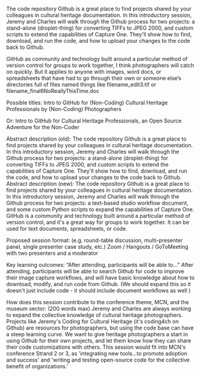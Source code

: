 The code repository Github is a great place to find projects shared by your colleagues in cultural heritage documentation. In this introductory session, Jeremy and Charles will walk through the Github process for two projects: a stand-alone (droplet-thing) for converting TIFFs to JPEG 2000, and custom scripts to extend the capabilities of Capture One. They'll show how to find, download, and run the code, and how to upload your changes to the code back to Github.

GitHub as community and technology built around a particular method of version control for groups to work together, I think photographers will catch on quickly. But it applies to anyone with images, word docs, or spreadsheets that have had to go through their own or someone else’s directories full of files named things like filename_edit3.tif or filename_final6NoReallyThisTime.doc



Possible titles: Intro to GitHub for (Non-Coding) Cultural Heritage Professionals by (Non-Coding) Photographers

Or: Intro to GitHub for Cultural Heritage Professionals, an Open Source Adventure for the Non-Coder


Abstract description (old): The code repository Github is a great place to find projects shared by your colleagues in cultural heritage documentation. In this introductory session, Jeremy and Charles will walk through the Github process for two projects: a stand-alone (droplet-thing) for converting TIFFs to JPEG 2000, and custom scripts to extend the capabilities of Capture One. They'll show how to find, download, and run the code, and how to upload your changes to the code back to Github.
Abstract description (new): The code repository Github is a great place to find projects shared by your colleagues in cultural heritage documentation. In this introductory session, Jeremy and Charles will walk through the Github process for two projects: a text-based studio workflow document, and some custom Python scripts to expand the capabilities of Capture One.
GitHub is a community and technology built around a particular method of version control, and it's a great way for groups to work together. It can be used for text documents, spreadsheets, or code.

Proposed session format: (e.g. round-table discussion, multi-presenter panel, single presenter case study, etc.) Zoom / Hangouts / GoToMeeting with two presenters and a moderator


Key learning outcomes: “After attending, participants will be able to…” After attending, participants will be able to search Github for code to improve their image capture workflows, and will have basic knowledge about how to download, modify, and run code from Github. (We should expand this so it doesn't just include code - it should include document workflows as well )


How does this session contribute to the conference theme, MCN, and the museum sector: (200 words max) Jeremy and Charles are always working to expand the collective knowledge of cultural heritage photographers. Projects like Jeremy's Coding for Cultural Heritage (it's coding4ch on Github) are resources for photographers, but using the code base can have a steep learning curve. We want to give heritage photographers a start in using Github for their own projects, and let them know how they can share their code customizations with others. This session would fit into MCN's conference Strand 2 or 3, as 'integrating new tools...to promote adoption and success' and 'writing and testing open-source code for the collective benefit of organizations.'
